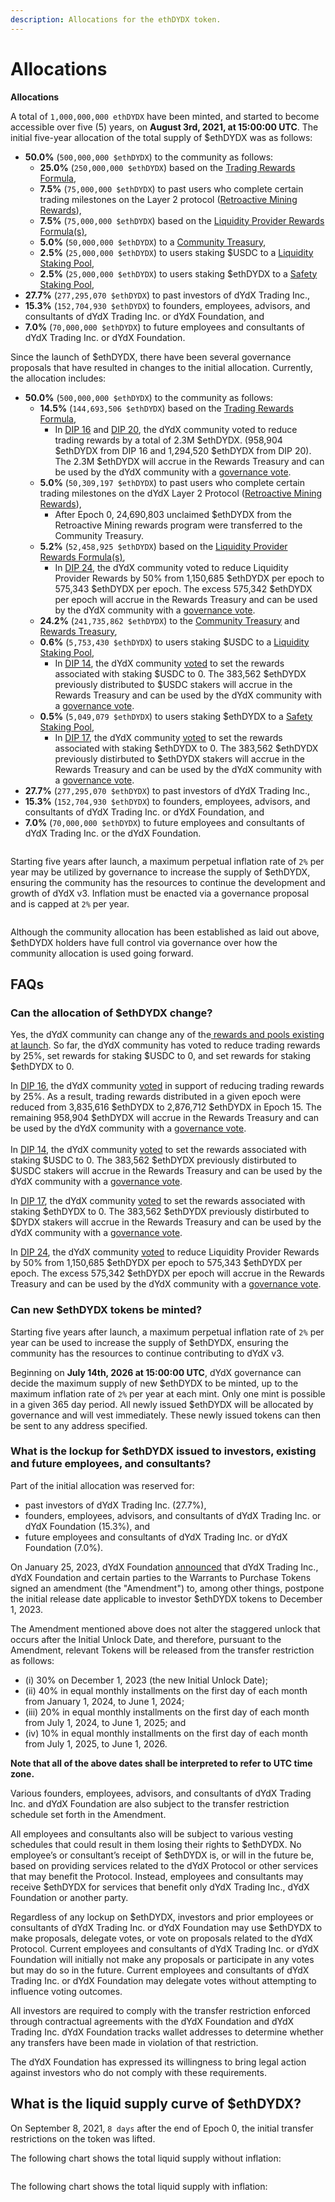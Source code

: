 ```yaml
---
description: Allocations for the ethDYDX token.
---
```


# Allocations

**Allocations**

A total of `1,000,000,000 ethDYDX` have been minted, and started to become accessible over five (5) years, on **August 3rd, 2021, at 15:00:00 UTC**. The initial five-year allocation of the total supply of $ethDYDX was as follows:

* **50.0%** (`500,000,000 $ethDYDX`) to the community as follows:
  * **25.0%** (`250,000,000 $ethDYDX`) based on the [Trading Rewards Formula](https://docs.dydx.community/dydx-governance/rewards/trading-rewards),&#x20;
  * **7.5%** (`75,000,000 $ethDYDX`) to past users who complete certain trading milestones on the Layer 2 protocol ([Retroactive Mining Rewards](https://docs.dydx.community/dydx-governance/rewards/retroactive-mining-rewards)),
  * **7.5%** (`75,000,000 $ethDYDX`) based on the [Liquidity Provider Rewards Formula(s)](https://docs.dydx.community/dydx-governance/rewards/liquidity-provider-rewards),
  * **5.0%** (`50,000,000 $ethDYDX`) to a [Community Treasury](https://docs.dydx.community/dydx-governance/start-here/community-treasury/),
  * **2.5%** (`25,000,000 $ethDYDX`) to users staking $USDC to a [Liquidity Staking Pool](https://docs.dydx.community/dydx-governance/staking-pools/liquidity-staking-pool),
  * **2.5%** (`25,000,000 $ethDYDX`) to users staking $ethDYDX to a [Safety Staking Pool](https://docs.dydx.community/dydx-governance/staking-pools/safety-staking-pool),
* **27.7%** (`277,295,070 $ethDYDX`) to past investors of dYdX Trading Inc.,
* **15.3%** (`152,704,930 $ethDYDX`) to founders, employees, advisors, and consultants of dYdX Trading Inc. or dYdX Foundation, and&#x20;
* **7.0%** (`70,000,000 $ethDYDX`) to future employees and consultants of dYdX Trading Inc. or dYdX Foundation.

Since the launch of $ethDYDX, there have been several governance proposals that have resulted in changes to the initial allocation. Currently, the allocation includes:

* **50.0%** (`500,000,000 $ethDYDX`) to the community as follows:
  * **14.5%** (`144,693,506 $ethDYDX`) based on the [Trading Rewards Formula](https://docs.dydx.community/dydx-governance/rewards/trading-rewards),&#x20;
    * In [DIP 16](https://github.com/dydxfoundation/dip/blob/master/content/dips/DIP-16.md) and [DIP 20](https://dydx.community/dashboard/proposal/11), the dYdX community voted to reduce trading rewards by a total of 2.3M $ethDYDX. (958,904 $ethDYDX from DIP 16 and 1,294,520 $ethDYDX from DIP 20). The 2.3M $ethDYDX will accrue in the Rewards Treasury and can be used by the dYdX community with a [governance vote](https://docs.dydx.community/dydx-governance/voting-and-governance/governance-parameters).
  * **5.0%** (`50,309,197 $ethDYDX`) to past users who complete certain trading milestones on the dYdX Layer 2 Protocol ([Retroactive Mining Rewards](../rewards/retroactive-mining-rewards.md)),
    * After Epoch 0, 24,690,803 unclaimed $ethDYDX  from the Retroactive Mining rewards program were transferred to the Community Treasury.
  * **5.2%** (`52,458,925 $ethDYDX`) based on the [Liquidity Provider Rewards Formula(s)](https://docs.dydx.community/dydx-governance/rewards/liquidity-provider-rewards),
    * In [DIP 24](https://github.com/dydxfoundation/dip/blob/master/content/dips/DIP-24.md), the dYdX community voted to reduce Liquidity Provider Rewards by 50% from 1,150,685 $ethDYDX per epoch to 575,343 $ethDYDX per epoch. The excess 575,342 $ethDYDX per epoch will accrue in the Rewards Treasury and can be used by the dYdX community with a [governance vote](https://docs.dydx.community/dydx-governance/voting-and-governance/governance-parameters).
  * **24.2%** (`241,735,862 $ethDYDX`) to the [Community Treasury](https://docs.dydx.community/dydx-governance/start-here/community-treasury/) and [Rewards Treasury](https://docs.dydx.community/dydx-governance/start-here/rewards-treasury),
  * **0.6%** (`5,753,430 $ethDYDX`) to users staking $USDC to a [Liquidity Staking Pool](https://docs.dydx.community/dydx-governance/staking-pools/liquidity-staking-pool),
    * In [DIP 14](https://github.com/dydxfoundation/dip/blob/master/content/dips/DIP-14.md), the dYdX community [voted](https://dydx.community/dashboard/proposal/7) to set the rewards associated with staking $USDC to 0. The 383,562 $ethDYDX previously distributed to $USDC stakers will accrue in the Rewards Treasury and can be used by the dYdX community with a [governance vote](https://docs.dydx.community/dydx-governance/voting-and-governance/governance-parameters).
  * **0.5%** (`5,049,079 $ethDYDX`) to users staking $ethDYDX to a [Safety Staking Pool](https://docs.dydx.community/dydx-governance/staking-pools/safety-staking-pool),
    * In [DIP 17](https://github.com/dydxfoundation/dip/blob/master/content/dips/DIP-17.md), the dYdX community [voted](https://dydx.community/dashboard/proposal/9) to set the rewards associated with staking $ethDYDX to 0. The 383,562 $ethDYDX previously distirbuted to $ethDYDX stakers will accrue in the Rewards Treasury and can be used by the dYdX community with a [governance vote](https://docs.dydx.community/dydx-governance/voting-and-governance/governance-parameters).
* **27.7%** (`277,295,070 $ethDYDX`) to past investors of dYdX Trading Inc.,
* **15.3%** (`152,704,930 $ethDYDX`) to founders, employees, advisors, and consultants of dYdX Trading Inc. or dYdX Foundation, and
* **7.0%** (`70,000,000 $ethDYDX`) to future employees and consultants of dYdX Trading Inc. or the dYdX Foundation.

<figure><img src="../.gitbook/assets/allocation 5 year.png" alt=""><figcaption></figcaption></figure>

Starting five years after launch, a maximum perpetual inflation rate of `2%` per year may be utilized by governance to increase the supply of $ethDYDX, ensuring the community has the resources to continue the development and growth of dYdX v3. Inflation must be enacted via a governance proposal and is capped at `2%` per year.

<figure><img src="../.gitbook/assets/allocation 10 year 2% inflation (2).png" alt=""><figcaption></figcaption></figure>

Although the community allocation has been established as laid out above, $ethDYDX holders have full control via governance over how the community allocation is used going forward.

## **FAQs**

### Can the allocation of $ethDYDX change?&#x20;

Yes, the dYdX community can change any of the[ rewards and pools existing at launch](../voting-and-governance/governance-parameters.md). So far, the dYdX community has voted to reduce trading rewards by 25%, set rewards for staking $USDC to 0, and set rewards for staking $ethDYDX to 0.

In [DIP 16](https://github.com/dydxfoundation/dip/blob/master/content/dips/DIP-16.md), the dYdX community [voted](https://dydx.community/dashboard/proposal/8) in support of reducing trading rewards by 25%. As a result, trading rewards distributed in a given epoch were reduced from 3,835,616 $ethDYDX to 2,876,712 $ethDYDX in Epoch 15. The remaining 958,904 $ethDYDX will accrue in the Rewards Treasury and can be used by the dYdX community with a [governance vote](https://docs.dydx.community/dydx-governance/voting-and-governance/governance-parameters).\
\
&#x20;In [DIP 14](https://github.com/dydxfoundation/dip/blob/master/content/dips/DIP-14.md), the dYdX community [voted](https://dydx.community/dashboard/proposal/7) to set the rewards associated with staking $USDC to 0. The 383,562 $ethDYDX previously distirbuted to $USDC stakers will accrue in the Rewards Treasury and can be used by the dYdX community with a [governance vote](https://docs.dydx.community/dydx-governance/voting-and-governance/governance-parameters).

In [DIP 17](https://github.com/dydxfoundation/dip/blob/master/content/dips/DIP-17.md), the dYdX community [voted](https://dydx.community/dashboard/proposal/9) to set the rewards associated with staking $ethDYDX to 0. The 383,562 $ethDYDX previously distirbuted to $DYDX stakers will accrue in the Rewards Treasury and can be used by the dYdX community with a [governance vote](https://docs.dydx.community/dydx-governance/voting-and-governance/governance-parameters).

In [DIP 24](https://github.com/dydxfoundation/dip/blob/master/content/dips/DIP-24.md), the dYdX community [voted](https://dydx.community/dashboard/proposal/14) to reduce Liquidity Provider Rewards by 50% from 1,150,685 $ethDYDX per epoch to 575,343 $ethDYDX per epoch. The excess 575,342 $ethDYDX per epoch will accrue in the Rewards Treasury and can be used by the dYdX community with a [governance vote](https://docs.dydx.community/dydx-governance/voting-and-governance/governance-parameters).

### **Can new $ethDYDX tokens be minted?**

Starting five years after launch, a maximum perpetual inflation rate of `2%` per year can be used to increase the supply of $ethDYDX, ensuring the community has the resources to continue contributing to dYdX v3.

Beginning on **July 14th, 2026 at 15:00:00 UTC**, dYdX governance can decide the maximum supply of new $ethDYDX to be minted, up to the maximum inflation rate of `2%` per year at each mint. Only one mint is possible in a given 365 day period. All newly issued $ethDYDX will be allocated by governance and will vest immediately. These newly issued tokens can then be sent to any address specified.

### **What is the lockup for $ethDYDX issued to investors, existing and future employees, and consultants?**

Part of the initial allocation was reserved for:

* past investors of dYdX Trading Inc. (27.7%),
* founders, employees, advisors, and consultants of dYdX Trading Inc. or dYdX Foundation (15.3%), and
* future employees and consultants of dYdX Trading Inc. or dYdX Foundation (7.0%).

On January 25, 2023, dYdX Foundation [announced](https://dydx.foundation/blog/lock-up-extension) that dYdX Trading Inc., dYdX Foundation and certain parties to the Warrants to Purchase Tokens signed an amendment (the "Amendment") to, among other things, postpone the initial release date applicable to investor $ethDYDX tokens to December 1, 2023.

The Amendment mentioned above does not alter the staggered unlock that occurs after the Initial Unlock Date, and therefore, pursuant to the Amendment, relevant Tokens will be released from the transfer restriction as follows:&#x20;

* (i) 30% on December 1, 2023 (the new Initial Unlock Date);
* (ii) 40% in equal monthly installments on the first day of each month from January 1, 2024, to June 1, 2024;&#x20;
* (iii) 20% in equal monthly installments on the first day of each month from July 1, 2024, to June 1, 2025; and&#x20;
* (iv) 10% in equal monthly installments on the first day of each month from July 1, 2025, to June 1, 2026.

**Note that all of the above dates shall be interpreted to refer to UTC time zone.**

Various founders, employees, advisors, and consultants of dYdX Trading Inc. and dYdX Foundation are also subject to the transfer restriction schedule set forth in the Amendment.

All employees and consultants also will be subject to various vesting schedules that could result in them losing their rights to $ethDYDX. No employee’s or consultant’s receipt of $ethDYDX is, or will in the future be, based on providing services related to the dYdX Protocol or other services that may benefit the Protocol. Instead, employees and consultants may receive $ethDYDX for services that benefit only dYdX Trading Inc., dYdX Foundation or another party.

Regardless of any lockup on $ethDYDX, investors and prior employees or consultants of dYdX Trading Inc. or dYdX Foundation may use $ethDYDX to make proposals, delegate votes, or vote on proposals related to the dYdX Protocol. Current employees and consultants of dYdX Trading Inc. or dYdX Foundation will initially not make any proposals or participate in any votes but may do so in the future. Current employees and consultants of dYdX Trading Inc. or dYdX Foundation may delegate votes without attempting to influence voting outcomes.

All investors are required to comply with the transfer restriction enforced through contractual agreements with the dYdX Foundation and dYdX Trading Inc. dYdX Foundation tracks wallet addresses to determine whether any transfers have been made in violation of that restriction.

The dYdX Foundation has expressed its willingness to bring legal action against investors who do not comply with these requirements.

## What is the liquid supply curve of $ethDYDX?

On September 8, 2021, `8 days` after the end of Epoch 0, the initial transfer restrictions on the token was lifted.

The following chart shows the total liquid supply without inflation:

<figure><img src="../.gitbook/assets/liquid-supply-total-issuance.png" alt=""><figcaption></figcaption></figure>

The following chart shows the total liquid supply with inflation:

<figure><img src="../.gitbook/assets/liquid-supply-total issuance-2%-inflation.png" alt=""><figcaption></figcaption></figure>
